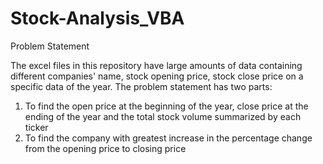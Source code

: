 # Stock-Analysis_VBA

Problem Statement

The excel files in this repository have large amounts of data containing different companies' name, stock opening price, stock close price on a specific data of the year. The problem statement has two parts:

1. To find the open price at the beginning of the year, close price at the ending of the year and the total stock volume summarized by each ticker
2. To find the company with greatest increase in the percentage change from the opening price to closing price 